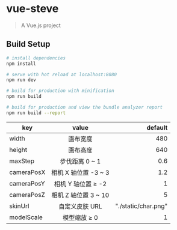 # vue-steve

> A Vue.js project

## Build Setup

``` bash
# install dependencies
npm install

# serve with hot reload at localhost:8080
npm run dev

# build for production with minification
npm run build

# build for production and view the bundle analyzer report
npm run build --report
```

| key           | value         | default  |
| ------------- |:-------------:| --------:|
| width         | 画布宽度       |   480    |
| height        | 画布高度       |   640    |
| maxStep       | 步伐距离 0 ~ 1 |   0.6    |
| cameraPosX    | 相机 X 轴位置 -3 ~ 3 |1.2 |
| cameraPosY    | 相机 Y 轴位置 ≥ -2   | 1  |
| cameraPosZ    | 相机 Z 轴位置 3 ~ 10 | 5  |
| skinUrl       | 自定义皮肤 URL  | "./static/char.png" |
| modelScale    | 模型缩放 ≥ 0    |   1     |
